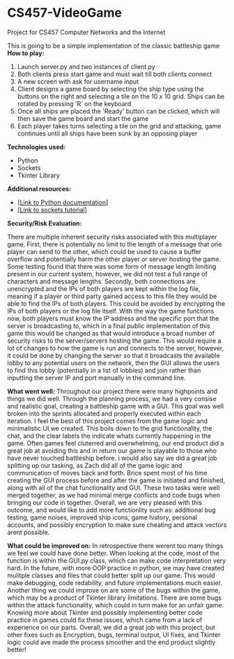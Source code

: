 # CS457-VideoGame
Project for CS457 Computer Networks and the Internet

This is going to be a simple implementation of the classic battleship game
**How to play:**
1. Launch server.py and two instances of client.py
2. Both clients press start game and must wait till both clients connect
3. A new screen with ask for username input
4. Client designs a game board by selecting the ship type using the buttons on the right and selecting a tile on the 10 x 10 grid. Ships can be rotated by pressing 'R' on the keyboard
5. Once all ships are placed the 'Ready' button can be clicked, which will then save the game board and start the game
6. Each player takes turns selecting a tile on the grid and attacking, game continues until all ships have been sunk by an opposing player

**Technologies used:**
* Python
* Sockets
* Tkinter Library

**Additional resources:**
* [[Link to Python documentation](https://docs.python.org/3/library/tk.html)]
* [[Link to sockets tutorial](https://docs.python.org/3/howto/sockets.html)]

**Security/Risk Evaluation:**

There are multiple inherent security risks associated with this multiplayer game. First, there is potentially no limit to the length of a message that one player can send to the other, which could be used to cause a buffer overflow and potentially harm the other player or server hosting the game. Some testing found that there was some form of message length limiting present in our current system, however, we did not test a full range of characters and message lengths. Secondly, both connections are unencrypted and the IPs of both players are kept within the log file, meaning if a player or third party gained access to this file they would be able to find the IPs of both players. This could be avoided by encrypting the IPs of both players or the log file itself. With the way the game functions now, both players must know the IP address and the specific port that the server is broadcasting to, which in a final public implementation of this game this would be changed as that would introduce a broad number of security risks to the server/servers hosting the game. This would require a lot of changes to how the game is run and connects to the server, however, it could be done by changing the server so that it broadcasts the available lobby to any potential users on the network, then the GUI allows the users to find this lobby (potentially in a list of lobbies) and join rather than inputting the server IP and port manually in the command line.

**What went well:**
Throughout our project there were many highpoints and things we did well. Through the planning process, we had a very consise and realistic goal, creating a battleship game with a GUI. This goal was well broken into the sprints allocated and properly executed within each iteration. I feel the best of this project comes from the game logic and minimalistic UI we created. This boils down to the grid functionality, the chat, and the clear labels the indicate whats currently happening in the game. Often games feel cluterred and overwhelming, our end product did a great job at avoiding this and in return our game is playable to those who have never touched battleship before. i would also say we did a great job splitting up our tasking, as Zach did all of the game logic and communication of moves back and forth. Brice spent most of his time creating the GUI process before and after the game is initiated and finished, along with all of the chat functionality and GUI. These two tasks were well merged together, as we had minimal merge conflicts and code bugs when bringing our code in together. Overall, we are very pleased with this outcome, and would like to add more functionlity such as: additional bug testing, game noises, improved ship icons, game history, personal accounts, and possibly encryption to make sure cheating and attack vectors arent possible. 


**What could be improved on:**
In retrospective there werent too many things we feel we could have done better. When looking at the code, most of the function is within the GUI.py class, which can make code interpretation very hard. In the future, with more OOP practice in python, we may have created mulitple classes and files that could better split up our game. This would make debugging, code redability, and future implementations much easier. Another thing we could improve on are some of the bugs within the game, which may be a product of Tkinter library limitations. There are some bugs within the attack functionality, which could in turn make for an unfair game. Knowing more about Tkinter and possibly implementing better code practice in games could fix these issues, which came from a lack of experience on our parts. Overall, we did a great job with this project, but other fixes such as Encryption, bugs, terminal output, UI fixes, and Tkinter logic could ave made the process smoother and the end product slightly better!

